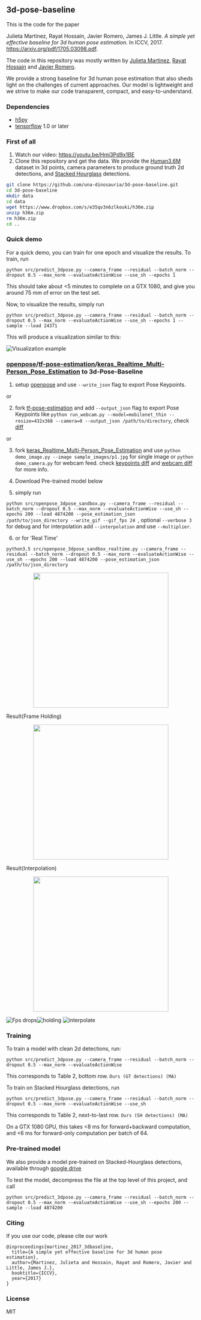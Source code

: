 ## 3d-pose-baseline

This is the code for the paper

Julieta Martinez, Rayat Hossain, Javier Romero, James J. Little.
_A simple yet effective baseline for 3d human pose estimation._
In ICCV, 2017. https://arxiv.org/pdf/1705.03098.pdf.

The code in this repository was mostly written by
[Julieta Martinez](https://github.com/una-dinosauria),
[Rayat Hossain](https://github.com/rayat137) and
[Javier Romero](https://github.com/libicocco).

We provide a strong baseline for 3d human pose estimation that also sheds light
on the challenges of current approaches. Our model is lightweight and we strive
to make our code transparent, compact, and easy-to-understand.

### Dependencies

* [h5py](http://www.h5py.org/)
* [tensorflow](https://www.tensorflow.org/) 1.0 or later

### First of all
1. Watch our video: https://youtu.be/Hmi3Pd9x1BE
2. Clone this repository and get the data. We provide the [Human3.6M](http://vision.imar.ro/human3.6m/description.php) dataset in 3d points, camera parameters to produce ground truth 2d detections, and [Stacked Hourglass](https://github.com/anewell/pose-hg-demo) detections.

```bash
git clone https://github.com/una-dinosauria/3d-pose-baseline.git
cd 3d-pose-baseline
mkdir data
cd data
wget https://www.dropbox.com/s/e35qv3n6zlkouki/h36m.zip
unzip h36m.zip
rm h36m.zip
cd ..
```

### Quick demo

For a quick demo, you can train for one epoch and visualize the results. To train, run

`python src/predict_3dpose.py --camera_frame --residual --batch_norm --dropout 0.5 --max_norm --evaluateActionWise --use_sh --epochs 1`

This should take about <5 minutes to complete on a GTX 1080, and give you around 75 mm of error on the test set.

Now, to visualize the results, simply run

`python src/predict_3dpose.py --camera_frame --residual --batch_norm --dropout 0.5 --max_norm --evaluateActionWise --use_sh --epochs 1 --sample --load 24371`

This will produce a visualization similar to this:

![Visualization example](/imgs/viz_example.png?raw=1)


### [openpose](https://github.com/CMU-Perceptual-Computing-Lab/openpose.git)/[tf-pose-estimation](https://github.com/ArashHosseini/tf-pose-estimation)/[keras_Realtime_Multi-Person_Pose_Estimation](https://github.com/ArashHosseini/keras_Realtime_Multi-Person_Pose_Estimation) to 3d-Pose-Baseline

1. setup [openpose](https://github.com/CMU-Perceptual-Computing-Lab/openpose.git) and use `--write_json` flag to export Pose Keypoints.

or 

2. fork [tf-pose-estimation](https://github.com/ArashHosseini/tf-pose-estimation) and add `--output_json` flag to export Pose Keypoints like `python run_webcam.py --model=mobilenet_thin --resize=432x368 --camera=0 --output_json /path/to/directory`, check [diff](https://github.com/ArashHosseini/tf-pose-estimation/commit/eb25b197b3c0ed2d424513dbbe2565e910a736d1)

or

3. fork [keras_Realtime_Multi-Person_Pose_Estimation](https://github.com/ArashHosseini/keras_Realtime_Multi-Person_Pose_Estimation) and use `python demo_image.py --image sample_images/p1.jpg` for single image or `python demo_camera.py` for webcam feed. check [keypoints diff](https://github.com/ArashHosseini/keras_Realtime_Multi-Person_Pose_Estimation/commit/b5c76a35239aa7496010ff7f5e0b5fc0a9cf59a0) and [webcam diff](https://github.com/ArashHosseini/keras_Realtime_Multi-Person_Pose_Estimation/commit/3e414e68047fd7575bd8832ba776b0b5a93f2eea) for more info.

4. Download Pre-trained model below

5. simply run

`python src/openpose_3dpose_sandbox.py --camera_frame --residual --batch_norm --dropout 0.5 --max_norm --evaluateActionWise --use_sh --epochs 200 --load 4874200 --pose_estimation_json /path/to/json_directory --write_gif --gif_fps 24 `, optional `--verbose 3` for debug and for interpolation add `--interpolation` and use `--multiplier`. 

6. or for 'Real Time'

`python3.5 src/openpose_3dpose_sandbox_realtime.py --camera_frame --residual --batch_norm --dropout 0.5 --max_norm --evaluateActionWise --use_sh --epochs 200 --load 4874200 --pose_estimation_json /path/to/json_directory `

<p align="center">
    <img src="/imgs/open_pose_input.gif", width="360">
</p>

Result(Frame Holding)
<p align="center">
	<img src="/imgs/output.gif", width="360">
</p>

Result(Interpolation)
<p align="center">
	<img src="/imgs/interpolation.gif", width="360">
</p>


![Fps drops](/imgs/dirty_plot.png?raw=1)![holding](/imgs/smooth_plot.png?raw=2) ![interpolate](/imgs/interpolate_plot.png?raw=3)

### Training

To train a model with clean 2d detections, run:

<!-- `python src/predict_3dpose.py --camera_frame --residual` -->
`python src/predict_3dpose.py --camera_frame --residual --batch_norm --dropout 0.5 --max_norm --evaluateActionWise`

This corresponds to Table 2, bottom row. `Ours (GT detections) (MA)`

To train on Stacked Hourglass detections, run

`python src/predict_3dpose.py --camera_frame --residual --batch_norm --dropout 0.5 --max_norm --evaluateActionWise --use_sh`

This corresponds to Table 2, next-to-last row. `Ours (SH detections) (MA)`

On a GTX 1080 GPU, this takes <8 ms for forward+backward computation, and
<6 ms for forward-only computation per batch of 64.

### Pre-trained model

We also provide a model pre-trained on Stacked-Hourglass detections, available through [google drive](https://drive.google.com/file/d/0BxWzojlLp259MF9qSFpiVjl0cU0/view?usp=sharing)

To test the model, decompress the file at the top level of this project, and call

`python src/predict_3dpose.py --camera_frame --residual --batch_norm --dropout 0.5 --max_norm --evaluateActionWise --use_sh --epochs 200 --sample --load 4874200`

### Citing

If you use our code, please cite our work

```
@inproceedings{martinez_2017_3dbaseline,
  title={A simple yet effective baseline for 3d human pose estimation},
  author={Martinez, Julieta and Hossain, Rayat and Romero, Javier and Little, James J.},
  booktitle={ICCV},
  year={2017}
}
```

### License
MIT
